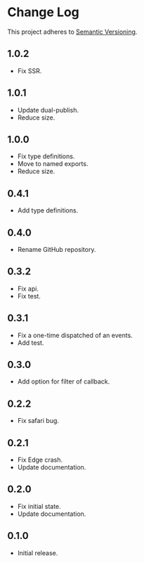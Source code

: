 # Change Log
This project adheres to [Semantic Versioning](http://semver.org/).

## 1.0.2
* Fix SSR.

## 1.0.1
* Update dual-publish.
* Reduce size.

## 1.0.0
* Fix type definitions.
* Move to named exports.
* Reduce size.

## 0.4.1
* Add type definitions.

## 0.4.0
* Rename GitHub repository.

## 0.3.2
* Fix api.
* Fix test.

## 0.3.1
* Fix a one-time dispatched of an events.
* Add test.

## 0.3.0
* Add option for filter of callback.

## 0.2.2
* Fix safari bug.

## 0.2.1
* Fix Edge crash.
* Update documentation.

## 0.2.0
* Fix initial state.
* Update documentation.

## 0.1.0
* Initial release.
